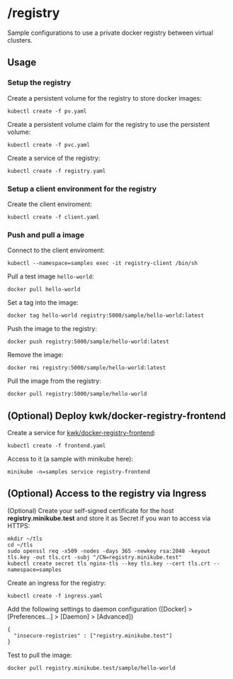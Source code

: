 # /registry

Sample configurations to use a private docker registry between virtual clusters.

## Usage

### Setup the registry

Create a persistent volume for the registry to store docker images:

```
kubectl create -f pv.yaml
```

Create a persistent volume claim for the registry to use the persistent volume:

```
kubectl create -f pvc.yaml
```

Create a service of the registry:

```
kubectl create -f registry.yaml
```

### Setup a client environment for the registry

Create the client enviroment:

```
kubectl create -f client.yaml
```

### Push and pull a image

Connect to the client enviroment:

```
kubectl --namespace=samples exec -it registry-client /bin/sh
```

Pull a test image `hello-world`:

```
docker pull hello-world
```

Set a tag into the image:

```
docker tag hello-world registry:5000/sample/hello-world:latest
```

Push the image to the registry:

```
docker push registry:5000/sample/hello-world:latest
```

Remove the image:

```
docker rmi registry:5000/sample/hello-world:latest
```

Pull the image from the registry:

```
docker pull registry:5000/sample/hello-world
```

## (Optional) Deploy kwk/docker-registry-frontend

Create a service for [kwk/docker-registry-frontend](https://github.com/kwk/docker-registry-frontend):

```
kubectl create -f frontend.yaml
```

Access to it (a sample with minikube here):

```
minikube -n=samples service registry-frontend
```

## (Optional) Access to the registry via Ingress

(Optional) Create your self-signed certificate for the host **registry.minikube.test** and store it as Secret if you wan to access via HTTPS:

```
mkdir ~/tls
cd ~/tls
sudo openssl req -x509 -nodes -days 365 -newkey rsa:2048 -keyout tls.key -out tls.crt -subj "/CN=registry.minikube.test"
kubectl create secret tls nginx-tls --key tls.key --cert tls.crt --namespace=samples
```

Create an ingress for the registry:

```
kubectl create -f ingress.yaml
```

Add the following settings to daemon configuration ([Docker] > [Preferences...] > [Daemon] > [Advanced])

```
{
  "insecure-registries" : ["registry.minikube.test"]
}
```

Test to pull the image:

```
docker pull registry.minikube.test/sample/hello-world
```